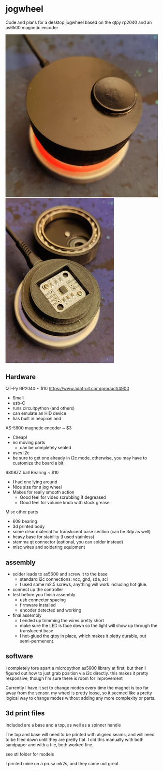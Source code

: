 # jogwheel
Code and plans for a desktop jogwheel based on the qtpy rp2040 and an as6500 magnetic encoder

![outside](jogwheel1.jpg)
![inside](jogwheel2.jpg)

## Hardware

QT-Py RP2040 ~ $10 <https://www.adafruit.com/product/4900>
- Small
- usb-C
- runs circuitpython (and others)
- can emulate an HID device
- has built in neopixel and 

AS-5600 magnetic encoder ~ $3
- Cheap!
- no moving parts
   - can be completely sealed
- uses i2c
- be sure to get one already in i2c mode, otherwise, you may have to customize the board a bit

6808ZZ ball Bearing ~ $10
- I had one lying around
- Nice size for a jog wheel
- Makes for really smooth action
  - Good feel for video scrubbing if degreased
  - Good feel for volume knob with stock grease

Misc other parts
- 608 bearing
- 3d printed body
- some clear material for translucent base section (can be 3dp as well)
- heavy base for stability (I used stainless)
- stemma qt connector (optional, you can solder instead)
- misc wires and soldering equipment

## assembly

 
- solder leads to as5600 and screw it to the base
  - standard i2c connections: vcc, gnd, sda, scl
  - I used some m2.5 screws, anything will work including hot glue.
- connect up the controller
- test before you finish assembly
  - usb connector spacing
  - firmware installed
  - encoder detected and working
- final assembly
  - I ended up trimming the wires pretty short
  - make sure the LED is face down so the light will show up through the translucent base
  - I hot-glued the qtpy in place, which makes it pletty durable, but semi-permenent.

## software

I completely tore apart a micropython as5600 library at first, but then I figured out how to just grab position via i2c directly.  this makes it pretty responsive, though I'm sure there is room for improvement

Currently I have it set to change modes every time the magnet is too far away from the sensor.  my wheel is pretty loose, so it seemed like a pretty logical way to change modes without adding any more complexity or parts.

## 3d print files

Included are a base and a top, as well as a spinner handle

The top and base will need to be printed with aligned seams, and will need to be filed down until they are pretty flat.  I did this manually with both sandpaper and with a file, both worked fine.

see stl folder for models

I printed mine on a prusa mk2s, and they came out great.


